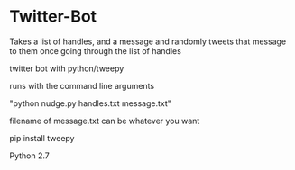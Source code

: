 # Twitter-Bot
Takes a list of handles, and a message and randomly tweets that message to them once going through the list of handles


twitter bot with python/tweepy

runs with the command line arguments

"python nudge.py handles.txt message.txt"

filename of message.txt can be whatever you want


pip install tweepy

Python 2.7
